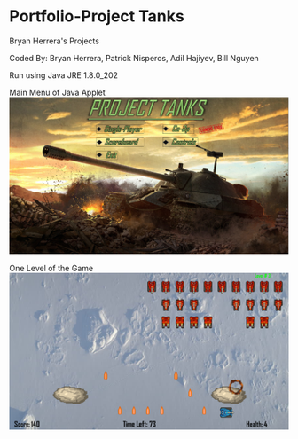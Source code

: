 # Portfolio-Project Tanks
Bryan Herrera's Projects

Coded By:
Bryan Herrera, Patrick Nisperos, Adil Hajiyev, Bill Nguyen

Run using Java JRE 1.8.0_202

Main Menu of Java Applet
![mainmenu](https://github.com/BryanHerrera19/Portfolio/blob/9db5d70ec9dc6b691de907812e628e62e784c030/project-tanks/Project%20Tanks%20Applet%20Snippets/main-menu.PNG?raw=true)

One Level of the Game
![level3](https://github.com/BryanHerrera19/Portfolio/blob/7522bf6b091fa3ee8bdf30974238a66a342e31a6/project-tanks/Project%20Tanks%20Applet%20Snippets/Level%203%20Deletion.PNG?raw=true)
